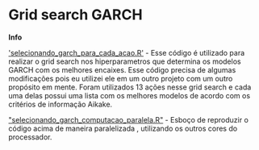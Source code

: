 # Grid search GARCH

**Info**

['selecionando_garch_para_cada_acao.R'](selecionando_garch_para_cada_acao.R) - Esse código é utilizado para realizar o grid search nos hiperparametros que determina os modelos GARCH com os melhores encaixes. Esse código precisa de algumas modificações pois eu utilizei ele em um outro projeto com um outro propósito em mente. Foram utilizados 13 ações nesse grid search e cada uma delas possui uma lista com os melhores modelos de acordo com os critérios de informação Aikake. 

["selecionando_garch_computacao_paralela.R"](selecionando_garch_computacao_paralela.R) - Esboço de reproduzir o código acima de maneira paralelizada , utilizando os outros cores do processador. 
